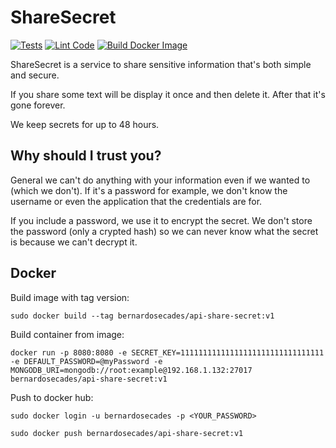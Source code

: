 # ShareSecret

[![Tests](https://github.com/bernardosecades/sharesecret/actions/workflows/tests.yml/badge.svg)](https://github.com/bernardosecades/sharesecret/actions/workflows/tests.yml)
[![Lint Code](https://github.com/bernardosecades/sharesecret/actions/workflows/linter.yml/badge.svg)](https://github.com/bernardosecades/sharesecret/actions/workflows/linter.yml)
[![Build Docker Image](https://github.com/bernardosecades/sharesecret/actions/workflows/image-build.yml/badge.svg)](https://github.com/bernardosecades/sharesecret/actions/workflows/image-build.yml)

ShareSecret is a service to share sensitive information that's both simple and secure.

If you share some text will be display it once and then delete it. After that it's gone forever.

We keep secrets for up to 48 hours.

## Why should I trust you?

General we can't do anything with your information even if we wanted to (which we don't). If it's a password for example, we don't know the username or even the application that the credentials are for.

If you include a password, we use it to encrypt the secret. We don't store the password (only a crypted hash) so we can never know what the secret is because we can't decrypt it.


## Docker
 
Build image with tag version:

`sudo docker build --tag bernardosecades/api-share-secret:v1`

Build container from image:

`docker run -p 8080:8080 -e SECRET_KEY=11111111111111111111111111111111 -e DEFAULT_PASSWORD=@myPassword -e MONGODB_URI=mongodb://root:example@192.168.1.132:27017 bernardosecades/api-share-secret:v1`

Push to docker hub:

`sudo docker login -u bernardosecades -p <YOUR_PASSWORD>`

`sudo docker push bernardosecades/api-share-secret:v1`